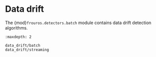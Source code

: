 # Data drift

The {mod}`frouros.detectors.batch` module contains data drift detection algorithms.

```{toctree}
:maxdepth: 2

data_drift/batch
data_drift/streaming
```